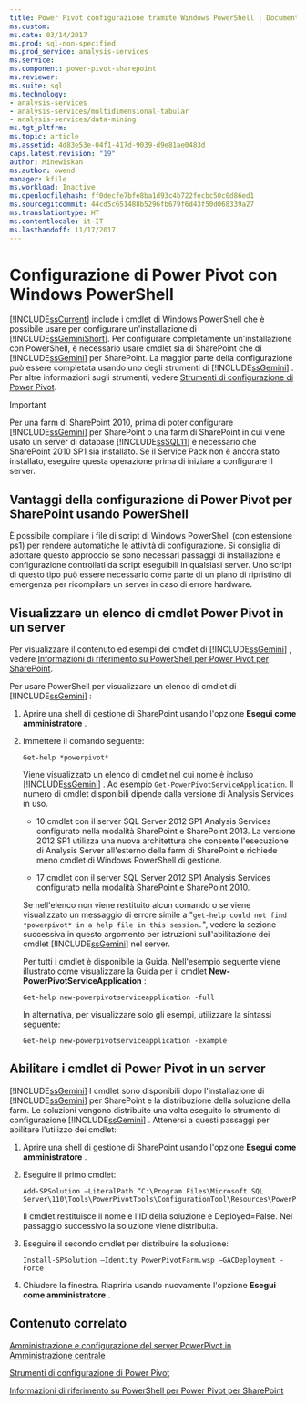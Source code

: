 ```yaml
---
title: Power Pivot configurazione tramite Windows PowerShell | Documenti Microsoft
ms.custom: 
ms.date: 03/14/2017
ms.prod: sql-non-specified
ms.prod_service: analysis-services
ms.service: 
ms.component: power-pivot-sharepoint
ms.reviewer: 
ms.suite: sql
ms.technology:
- analysis-services
- analysis-services/multidimensional-tabular
- analysis-services/data-mining
ms.tgt_pltfrm: 
ms.topic: article
ms.assetid: 4d83e53e-04f1-417d-9039-d9e81ae0483d
caps.latest.revision: "19"
author: Minewiskan
ms.author: owend
manager: kfile
ms.workload: Inactive
ms.openlocfilehash: ff0decfe7bfe8ba1d93c4b722fecbc50c0d86ed1
ms.sourcegitcommit: 44cd5c651488b5296fb679f6d43f50d068339a27
ms.translationtype: HT
ms.contentlocale: it-IT
ms.lasthandoff: 11/17/2017
---
```

# <a name="power-pivot-configuration-using-windows-powershell"></a>Configurazione di Power Pivot con Windows PowerShell
  [!INCLUDE[ssCurrent](../../includes/sscurrent-md.md)] include i cmdlet di Windows PowerShell che è possibile usare per configurare un'installazione di [!INCLUDE[ssGeminiShort](../../includes/ssgeminishort-md.md)]. Per configurare completamente un'installazione con PowerShell, è necessario usare cmdlet sia di SharePoint che di [!INCLUDE[ssGemini](../../includes/ssgemini-md.md)] per SharePoint. La maggior parte della configurazione può essere completata usando uno degli strumenti di [!INCLUDE[ssGemini](../../includes/ssgemini-md.md)] . Per altre informazioni sugli strumenti, vedere [Strumenti di configurazione di Power Pivot](../../analysis-services/power-pivot-sharepoint/power-pivot-configuration-tools.md).  
  
> [!IMPORTANT]  
>  Per una farm di SharePoint 2010, prima di poter configurare [!INCLUDE[ssGemini](../../includes/ssgemini-md.md)] per SharePoint o una farm di SharePoint in cui viene usato un server di database [!INCLUDE[ssSQL11](../../includes/sssql11-md.md)] è necessario che SharePoint 2010 SP1 sia installato. Se il Service Pack non è ancora stato installato, eseguire questa operazione prima di iniziare a configurare il server.  
  
## <a name="benefits-of-configuring-power-pivot-for-sharepoint-using-powershell"></a>Vantaggi della configurazione di Power Pivot per SharePoint usando PowerShell  
 È possibile compilare i file di script di Windows PowerShell (con estensione ps1) per rendere automatiche le attività di configurazione. Si consiglia di adottare questo approccio se sono necessari passaggi di installazione e configurazione controllati da script eseguibili in qualsiasi server. Uno script di questo tipo può essere necessario come parte di un piano di ripristino di emergenza per ricompilare un server in caso di errore hardware.  
  
## <a name="view-a-list-of-the-power-pivot-cmdlets-on-a-server"></a>Visualizzare un elenco di cmdlet Power Pivot in un server  
 Per visualizzare il contenuto ed esempi dei cmdlet di [!INCLUDE[ssGemini](../../includes/ssgemini-md.md)] , vedere [Informazioni di riferimento su PowerShell per Power Pivot per SharePoint](../../analysis-services/powershell/powershell-reference-for-power-pivot-for-sharepoint.md).  
  
 Per usare PowerShell per visualizzare un elenco di cmdlet di [!INCLUDE[ssGemini](../../includes/ssgemini-md.md)] :  
  
1.  Aprire una shell di gestione di SharePoint usando l'opzione **Esegui come amministratore** .  
  
2.  Immettere il comando seguente:  
  
    ```  
    Get-help *powerpivot*  
    ```  
  
     Viene visualizzato un elenco di cmdlet nel cui nome è incluso [!INCLUDE[ssGemini](../../includes/ssgemini-md.md)] . Ad esempio `Get-PowerPivotServiceApplication`. Il numero di cmdlet disponibili dipende dalla versione di Analysis Services in uso.  
  
    -   10 cmdlet con il server SQL Server 2012 SP1 Analysis Services configurato nella modalità SharePoint e SharePoint 2013. La versione 2012 SP1 utilizza una nuova architettura che consente l'esecuzione di Analysis Server all'esterno della farm di SharePoint e richiede meno cmdlet di Windows PowerShell di gestione.  
  
    -   17 cmdlet con il server SQL Server 2012 SP1 Analysis Services configurato nella modalità SharePoint e SharePoint 2010.  
  
     Se nell'elenco non viene restituito alcun comando o se viene visualizzato un messaggio di errore simile a "`get-help could not find *powerpivot* in a help file in this session.`", vedere la sezione successiva in questo argomento per istruzioni sull'abilitazione dei cmdlet [!INCLUDE[ssGemini](../../includes/ssgemini-md.md)] nel server.  
  
     Per tutti i cmdlet è disponibile la Guida. Nell'esempio seguente viene illustrato come visualizzare la Guida per il cmdlet **New-PowerPivotServiceApplication** :  
  
    ```  
    Get-help new-powerpivotserviceapplication -full  
    ```  
  
     In alternativa, per visualizzare solo gli esempi, utilizzare la sintassi seguente:  
  
    ```  
    Get-help new-powerpivotserviceapplication -example  
    ```  
  
## <a name="enable-power-pivot-cmdlets-on-a-server"></a>Abilitare i cmdlet di Power Pivot in un server  
 [!INCLUDE[ssGemini](../../includes/ssgemini-md.md)] I cmdlet sono disponibili dopo l'installazione di [!INCLUDE[ssGemini](../../includes/ssgemini-md.md)] per SharePoint e la distribuzione della soluzione della farm. Le soluzioni vengono distribuite una volta eseguito lo strumento di configurazione [!INCLUDE[ssGemini](../../includes/ssgemini-md.md)] . Attenersi a questi passaggi per abilitare l'utilizzo dei cmdlet:  
  
1.  Aprire una shell di gestione di SharePoint usando l'opzione **Esegui come amministratore** .  
  
2.  Eseguire il primo cmdlet:  
  
    ```  
    Add-SPSolution –LiteralPath “C:\Program Files\Microsoft SQL Server\110\Tools\PowerPivotTools\ConfigurationTool\Resources\PowerPivotFarm.wsp”  
    ```  
  
     Il cmdlet restituisce il nome e l'ID della soluzione e Deployed=False. Nel passaggio successivo la soluzione viene distribuita.  
  
3.  Eseguire il secondo cmdlet per distribuire la soluzione:  
  
    ```  
    Install-SPSolution –Identity PowerPivotFarm.wsp –GACDeployment -Force  
    ```  
  
4.  Chiudere la finestra. Riaprirla usando nuovamente l'opzione **Esegui come amministratore** .  
  
## <a name="related-content"></a>Contenuto correlato  
 [Amministrazione e configurazione del server PowerPivot in Amministrazione centrale](../../analysis-services/power-pivot-sharepoint/power-pivot-server-administration-and-configuration-in-central-administration.md)  
  
 [Strumenti di configurazione di Power Pivot](../../analysis-services/power-pivot-sharepoint/power-pivot-configuration-tools.md)  
  
 [Informazioni di riferimento su PowerShell per Power Pivot per SharePoint](../../analysis-services/powershell/powershell-reference-for-power-pivot-for-sharepoint.md)  
  
  

